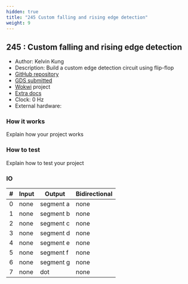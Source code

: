 ```yaml
---
hidden: true
title: "245 Custom falling and rising edge detection"
weight: 9
---
```


## 245 : Custom falling and rising edge detection

* Author: Kelvin Kung
* Description: Build a custom edge detection circuit using flip-flop
* [GitHub repository](https://github.com/kelvinutp/TinyTapeOut-circuits)
* [GDS submitted](https://github.com/kelvinutp/TinyTapeOut-circuits/actions/runs/6069079833)
* [Wokwi](https://wokwi.com/projects/374909346558831617) project
* [Extra docs]()
* Clock: 0 Hz
* External hardware: 



### How it works

Explain how your project works


### How to test

Explain how to test your project


### IO

| # | Input        | Output       | Bidirectional      |
|---|--------------|--------------| -------------------|
| 0 | none  | segment a | none |
| 1 | none  | segment b | none |
| 2 | none  | segment c | none |
| 3 | none  | segment d | none |
| 4 | none  | segment e | none |
| 5 | none  | segment f | none |
| 6 | none  | segment g | none |
| 7 | none  | dot | none |
